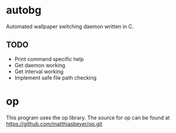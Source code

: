 autobg
======

Automated wallpaper switching daemon written in C.

TODO
----

- Print command specific help
- Get daemon working
- Get interval working
- Implement safe file path checking

op
==

This program uses the op library. The source for op can be found at
<https://github.com/matthiasbeyer/op.git>

